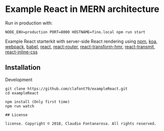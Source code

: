# Example React in MERN architecture

Run in production with:

```
NODE_ENV=production PORT=8000 HOSTNAME=fino.local npm run start
```

Example React starterkit with server-side React rendering using
[npm](https://www.npmjs.com),
[koa](http://koajs.com),
[webpack](https://webpack.github.io/),
[babel](http://babeljs.io),
[react](https://facebook.github.io/react),
[react-router](https://github.com/rackt/react-router),
[react-transform-hmr](https://github.com/gaearon/react-transform-hmr),
[react-transmit](https://github.com/RickWong/react-transmit),
[react-inline-css](https://github.com/RickWong/react-inline-css)

## Installation

Development

```Git Command
git clone https://github.com/clafont79/exampleReact.git
cd exampleReact

npm install (Only first time)
npm run watch  

## License

license. Copyright © 2018, Claudio Fontanarosa. All rights reserved.
